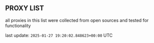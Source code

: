## PROXY LIST

all proxies in this list were collected from open sources and tested for functionality

last update: `2025-01-27 19:20:02.848623+00:00` UTC